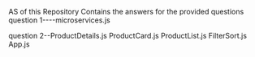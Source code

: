 AS of this Repository Contains the answers for the provided questions
question 1----microservices.js

question 2--ProductDetails.js
            ProductCard.js
            ProductList.js
            FilterSort.js
            App.js
